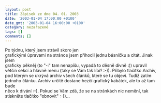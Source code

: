```yaml
---
layout: post
title: Zápisek ze dne 04. 01. 2003
date: '2003-01-04 17:00:00 +0100'
date_gmt: '2003-01-04 16:00:00 +0100'
category: nezařazené
tags: []
comments: []
---
```

<p>Po týdnu, který jsem strávil skoro jen<br />
grafickými úpravami na stránce jsem přihodil jednu básničku a citát. Jinak jsem<br />
graficky pěkněj (to &quot;-i&quot; tam nenapíšu, vypadá to děsně divně :)) upravil<br />
většin sekcí a hlavně menu (taky se Vám tak líbí? :-)). Přibylo tlačítko Archiv,<br />
pod kterým se ukrývá archiv všech článků, které se tu objeví. Tudíž zatím<br />
jednoho článku. Archiv určitě dostane hezčí grafický kabátek, ale to až tam bude<br />
něco k dívání :-). Pokud se Vám zdá, že se na stránkách nic nemění, tak<br />
stiskněte tlačítko &quot;obnovit&quot; :-))...</p>
